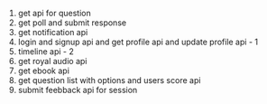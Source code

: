 1. get api for question
2. get poll and submit response
3. get notification api
4. login and signup api and get profile api and update profile api - 1
5. timeline api - 2
6. get royal audio api
7. get ebook api
8. get question list with options and users score api
9. submit feebback api for session